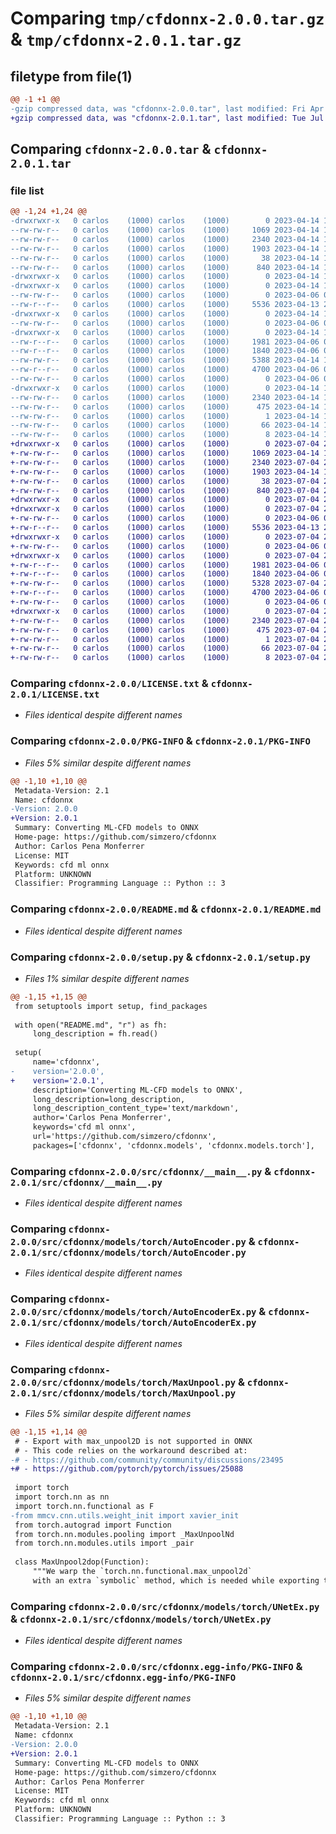 # Comparing `tmp/cfdonnx-2.0.0.tar.gz` & `tmp/cfdonnx-2.0.1.tar.gz`

## filetype from file(1)

```diff
@@ -1 +1 @@
-gzip compressed data, was "cfdonnx-2.0.0.tar", last modified: Fri Apr 14 13:55:31 2023, max compression
+gzip compressed data, was "cfdonnx-2.0.1.tar", last modified: Tue Jul  4 21:15:05 2023, max compression
```

## Comparing `cfdonnx-2.0.0.tar` & `cfdonnx-2.0.1.tar`

### file list

```diff
@@ -1,24 +1,24 @@
-drwxrwxr-x   0 carlos    (1000) carlos    (1000)        0 2023-04-14 13:55:31.975653 cfdonnx-2.0.0/
--rw-rw-r--   0 carlos    (1000) carlos    (1000)     1069 2023-04-14 11:39:22.000000 cfdonnx-2.0.0/LICENSE.txt
--rw-rw-r--   0 carlos    (1000) carlos    (1000)     2340 2023-04-14 13:55:31.975653 cfdonnx-2.0.0/PKG-INFO
--rw-rw-r--   0 carlos    (1000) carlos    (1000)     1903 2023-04-14 11:37:14.000000 cfdonnx-2.0.0/README.md
--rw-rw-r--   0 carlos    (1000) carlos    (1000)       38 2023-04-14 13:55:31.975653 cfdonnx-2.0.0/setup.cfg
--rw-rw-r--   0 carlos    (1000) carlos    (1000)      840 2023-04-14 13:54:58.000000 cfdonnx-2.0.0/setup.py
-drwxrwxr-x   0 carlos    (1000) carlos    (1000)        0 2023-04-14 13:55:31.975653 cfdonnx-2.0.0/src/
-drwxrwxr-x   0 carlos    (1000) carlos    (1000)        0 2023-04-14 13:55:31.975653 cfdonnx-2.0.0/src/cfdonnx/
--rw-rw-r--   0 carlos    (1000) carlos    (1000)        0 2023-04-06 08:52:13.000000 cfdonnx-2.0.0/src/cfdonnx/__init__.py
--rw-r--r--   0 carlos    (1000) carlos    (1000)     5536 2023-04-13 23:42:42.000000 cfdonnx-2.0.0/src/cfdonnx/__main__.py
-drwxrwxr-x   0 carlos    (1000) carlos    (1000)        0 2023-04-14 13:55:31.975653 cfdonnx-2.0.0/src/cfdonnx/models/
--rw-rw-r--   0 carlos    (1000) carlos    (1000)        0 2023-04-06 08:52:13.000000 cfdonnx-2.0.0/src/cfdonnx/models/__init__.py
-drwxrwxr-x   0 carlos    (1000) carlos    (1000)        0 2023-04-14 13:55:31.975653 cfdonnx-2.0.0/src/cfdonnx/models/torch/
--rw-r--r--   0 carlos    (1000) carlos    (1000)     1981 2023-04-06 09:08:43.000000 cfdonnx-2.0.0/src/cfdonnx/models/torch/AutoEncoder.py
--rw-r--r--   0 carlos    (1000) carlos    (1000)     1840 2023-04-06 09:08:33.000000 cfdonnx-2.0.0/src/cfdonnx/models/torch/AutoEncoderEx.py
--rw-rw-r--   0 carlos    (1000) carlos    (1000)     5388 2023-04-14 13:28:58.000000 cfdonnx-2.0.0/src/cfdonnx/models/torch/MaxUnpool.py
--rw-r--r--   0 carlos    (1000) carlos    (1000)     4700 2023-04-06 09:12:55.000000 cfdonnx-2.0.0/src/cfdonnx/models/torch/UNetEx.py
--rw-rw-r--   0 carlos    (1000) carlos    (1000)        0 2023-04-06 08:52:13.000000 cfdonnx-2.0.0/src/cfdonnx/models/torch/__init__.py
-drwxrwxr-x   0 carlos    (1000) carlos    (1000)        0 2023-04-14 13:55:31.975653 cfdonnx-2.0.0/src/cfdonnx.egg-info/
--rw-rw-r--   0 carlos    (1000) carlos    (1000)     2340 2023-04-14 13:55:31.000000 cfdonnx-2.0.0/src/cfdonnx.egg-info/PKG-INFO
--rw-rw-r--   0 carlos    (1000) carlos    (1000)      475 2023-04-14 13:55:31.000000 cfdonnx-2.0.0/src/cfdonnx.egg-info/SOURCES.txt
--rw-rw-r--   0 carlos    (1000) carlos    (1000)        1 2023-04-14 13:55:31.000000 cfdonnx-2.0.0/src/cfdonnx.egg-info/dependency_links.txt
--rw-rw-r--   0 carlos    (1000) carlos    (1000)       66 2023-04-14 13:55:31.000000 cfdonnx-2.0.0/src/cfdonnx.egg-info/requires.txt
--rw-rw-r--   0 carlos    (1000) carlos    (1000)        8 2023-04-14 13:55:31.000000 cfdonnx-2.0.0/src/cfdonnx.egg-info/top_level.txt
+drwxrwxr-x   0 carlos    (1000) carlos    (1000)        0 2023-07-04 21:15:05.987409 cfdonnx-2.0.1/
+-rw-rw-r--   0 carlos    (1000) carlos    (1000)     1069 2023-04-14 11:39:22.000000 cfdonnx-2.0.1/LICENSE.txt
+-rw-rw-r--   0 carlos    (1000) carlos    (1000)     2340 2023-07-04 21:15:05.987409 cfdonnx-2.0.1/PKG-INFO
+-rw-rw-r--   0 carlos    (1000) carlos    (1000)     1903 2023-04-14 11:37:14.000000 cfdonnx-2.0.1/README.md
+-rw-rw-r--   0 carlos    (1000) carlos    (1000)       38 2023-07-04 21:15:05.987409 cfdonnx-2.0.1/setup.cfg
+-rw-rw-r--   0 carlos    (1000) carlos    (1000)      840 2023-07-04 21:13:20.000000 cfdonnx-2.0.1/setup.py
+drwxrwxr-x   0 carlos    (1000) carlos    (1000)        0 2023-07-04 21:15:05.987409 cfdonnx-2.0.1/src/
+drwxrwxr-x   0 carlos    (1000) carlos    (1000)        0 2023-07-04 21:15:05.987409 cfdonnx-2.0.1/src/cfdonnx/
+-rw-rw-r--   0 carlos    (1000) carlos    (1000)        0 2023-04-06 08:52:13.000000 cfdonnx-2.0.1/src/cfdonnx/__init__.py
+-rw-r--r--   0 carlos    (1000) carlos    (1000)     5536 2023-04-13 23:42:42.000000 cfdonnx-2.0.1/src/cfdonnx/__main__.py
+drwxrwxr-x   0 carlos    (1000) carlos    (1000)        0 2023-07-04 21:15:05.987409 cfdonnx-2.0.1/src/cfdonnx/models/
+-rw-rw-r--   0 carlos    (1000) carlos    (1000)        0 2023-04-06 08:52:13.000000 cfdonnx-2.0.1/src/cfdonnx/models/__init__.py
+drwxrwxr-x   0 carlos    (1000) carlos    (1000)        0 2023-07-04 21:15:05.987409 cfdonnx-2.0.1/src/cfdonnx/models/torch/
+-rw-r--r--   0 carlos    (1000) carlos    (1000)     1981 2023-04-06 09:08:43.000000 cfdonnx-2.0.1/src/cfdonnx/models/torch/AutoEncoder.py
+-rw-r--r--   0 carlos    (1000) carlos    (1000)     1840 2023-04-06 09:08:33.000000 cfdonnx-2.0.1/src/cfdonnx/models/torch/AutoEncoderEx.py
+-rw-rw-r--   0 carlos    (1000) carlos    (1000)     5328 2023-07-04 21:13:06.000000 cfdonnx-2.0.1/src/cfdonnx/models/torch/MaxUnpool.py
+-rw-r--r--   0 carlos    (1000) carlos    (1000)     4700 2023-04-06 09:12:55.000000 cfdonnx-2.0.1/src/cfdonnx/models/torch/UNetEx.py
+-rw-rw-r--   0 carlos    (1000) carlos    (1000)        0 2023-04-06 08:52:13.000000 cfdonnx-2.0.1/src/cfdonnx/models/torch/__init__.py
+drwxrwxr-x   0 carlos    (1000) carlos    (1000)        0 2023-07-04 21:15:05.987409 cfdonnx-2.0.1/src/cfdonnx.egg-info/
+-rw-rw-r--   0 carlos    (1000) carlos    (1000)     2340 2023-07-04 21:15:05.000000 cfdonnx-2.0.1/src/cfdonnx.egg-info/PKG-INFO
+-rw-rw-r--   0 carlos    (1000) carlos    (1000)      475 2023-07-04 21:15:05.000000 cfdonnx-2.0.1/src/cfdonnx.egg-info/SOURCES.txt
+-rw-rw-r--   0 carlos    (1000) carlos    (1000)        1 2023-07-04 21:15:05.000000 cfdonnx-2.0.1/src/cfdonnx.egg-info/dependency_links.txt
+-rw-rw-r--   0 carlos    (1000) carlos    (1000)       66 2023-07-04 21:15:05.000000 cfdonnx-2.0.1/src/cfdonnx.egg-info/requires.txt
+-rw-rw-r--   0 carlos    (1000) carlos    (1000)        8 2023-07-04 21:15:05.000000 cfdonnx-2.0.1/src/cfdonnx.egg-info/top_level.txt
```

### Comparing `cfdonnx-2.0.0/LICENSE.txt` & `cfdonnx-2.0.1/LICENSE.txt`

 * *Files identical despite different names*

### Comparing `cfdonnx-2.0.0/PKG-INFO` & `cfdonnx-2.0.1/PKG-INFO`

 * *Files 5% similar despite different names*

```diff
@@ -1,10 +1,10 @@
 Metadata-Version: 2.1
 Name: cfdonnx
-Version: 2.0.0
+Version: 2.0.1
 Summary: Converting ML-CFD models to ONNX
 Home-page: https://github.com/simzero/cfdonnx
 Author: Carlos Pena Monferrer
 License: MIT
 Keywords: cfd ml onnx
 Platform: UNKNOWN
 Classifier: Programming Language :: Python :: 3
```

### Comparing `cfdonnx-2.0.0/README.md` & `cfdonnx-2.0.1/README.md`

 * *Files identical despite different names*

### Comparing `cfdonnx-2.0.0/setup.py` & `cfdonnx-2.0.1/setup.py`

 * *Files 1% similar despite different names*

```diff
@@ -1,15 +1,15 @@
 from setuptools import setup, find_packages
 
 with open("README.md", "r") as fh:
     long_description = fh.read()
 
 setup(
     name='cfdonnx',
-    version='2.0.0',
+    version='2.0.1',
     description='Converting ML-CFD models to ONNX',
     long_description=long_description,
     long_description_content_type='text/markdown',
     author='Carlos Pena Monferrer',
     keywords='cfd ml onnx',
     url='https://github.com/simzero/cfdonnx',
     packages=['cfdonnx', 'cfdonnx.models', 'cfdonnx.models.torch'],
```

### Comparing `cfdonnx-2.0.0/src/cfdonnx/__main__.py` & `cfdonnx-2.0.1/src/cfdonnx/__main__.py`

 * *Files identical despite different names*

### Comparing `cfdonnx-2.0.0/src/cfdonnx/models/torch/AutoEncoder.py` & `cfdonnx-2.0.1/src/cfdonnx/models/torch/AutoEncoder.py`

 * *Files identical despite different names*

### Comparing `cfdonnx-2.0.0/src/cfdonnx/models/torch/AutoEncoderEx.py` & `cfdonnx-2.0.1/src/cfdonnx/models/torch/AutoEncoderEx.py`

 * *Files identical despite different names*

### Comparing `cfdonnx-2.0.0/src/cfdonnx/models/torch/MaxUnpool.py` & `cfdonnx-2.0.1/src/cfdonnx/models/torch/MaxUnpool.py`

 * *Files 5% similar despite different names*

```diff
@@ -1,15 +1,14 @@
 # - Export with max_unpool2D is not supported in ONNX
 # - This code relies on the workaround described at:
-# - https://github.com/community/community/discussions/23495
+# - https://github.com/pytorch/pytorch/issues/25088
 
 import torch
 import torch.nn as nn
 import torch.nn.functional as F
-from mmcv.cnn.utils.weight_init import xavier_init
 from torch.autograd import Function
 from torch.nn.modules.pooling import _MaxUnpoolNd
 from torch.nn.modules.utils import _pair
 
 class MaxUnpool2dop(Function):
     """We warp the `torch.nn.functional.max_unpool2d`
     with an extra `symbolic` method, which is needed while exporting to ONNX.
```

### Comparing `cfdonnx-2.0.0/src/cfdonnx/models/torch/UNetEx.py` & `cfdonnx-2.0.1/src/cfdonnx/models/torch/UNetEx.py`

 * *Files identical despite different names*

### Comparing `cfdonnx-2.0.0/src/cfdonnx.egg-info/PKG-INFO` & `cfdonnx-2.0.1/src/cfdonnx.egg-info/PKG-INFO`

 * *Files 5% similar despite different names*

```diff
@@ -1,10 +1,10 @@
 Metadata-Version: 2.1
 Name: cfdonnx
-Version: 2.0.0
+Version: 2.0.1
 Summary: Converting ML-CFD models to ONNX
 Home-page: https://github.com/simzero/cfdonnx
 Author: Carlos Pena Monferrer
 License: MIT
 Keywords: cfd ml onnx
 Platform: UNKNOWN
 Classifier: Programming Language :: Python :: 3
```

